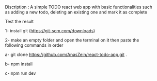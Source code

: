 Discription : A simple TODO react web app with basic functionalities such as adding a new todo, deleting an existing one and mark it as complete

Test the result


1- install git (https://git-scm.com/downloads)

2- make an empty folder and open the terminal on it then paste the following commands in order

  a- git clone https://github.com/AnasZein/react-todo-app.git .

  b- npm install

  c- npm run dev

